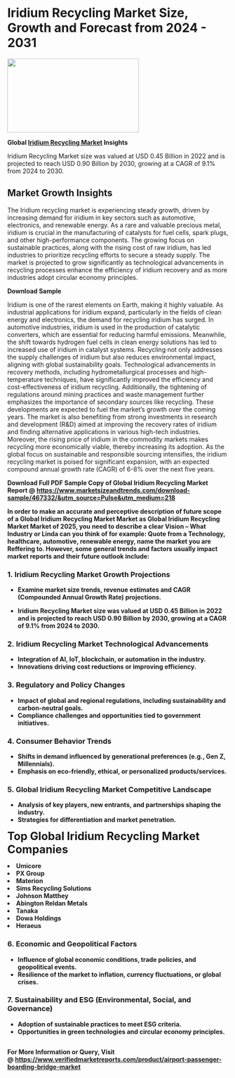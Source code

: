 <H1>Iridium Recycling Market Size, Growth and Forecast from 2024 - 2031</H1><img class="aligncenter size-medium wp-image-584254" src="https://thirdeyenews.in/wp-content/uploads/2024/09/Global-Market-Research-300x168.jpeg" alt="" width="300" height="168" /><p><strong>Global&nbsp;<a href="https://www.marketsizeandtrends.com/download-sample/467332/&amp;utm_source=Pulse&amp;utm_medium=218">Iridium Recycling Market</a> Insights</strong></p><p>Iridium Recycling Market size was valued at USD 0.45 Billion in 2022 and is projected to reach USD 0.90 Billion by 2030, growing at a CAGR of 9.1% from 2024 to 2030.</p><p><h2>Market Growth Insights</h2> <p>The Iridium recycling market is experiencing steady growth, driven by increasing demand for iridium in key sectors such as automotive, electronics, and renewable energy. As a rare and valuable precious metal, iridium is crucial in the manufacturing of catalysts for fuel cells, spark plugs, and other high-performance components. The growing focus on sustainable practices, along with the rising cost of raw iridium, has led industries to prioritize recycling efforts to secure a steady supply. The market is projected to grow significantly as technological advancements in recycling processes enhance the efficiency of iridium recovery and as more industries adopt circular economy principles.</p> <p><strong>Download Sample</strong></p> <p>Iridium is one of the rarest elements on Earth, making it highly valuable. As industrial applications for iridium expand, particularly in the fields of clean energy and electronics, the demand for recycling iridium has surged. In automotive industries, iridium is used in the production of catalytic converters, which are essential for reducing harmful emissions. Meanwhile, the shift towards hydrogen fuel cells in clean energy solutions has led to increased use of iridium in catalyst systems. Recycling not only addresses the supply challenges of iridium but also reduces environmental impact, aligning with global sustainability goals. Technological advancements in recovery methods, including hydrometallurgical processes and high-temperature techniques, have significantly improved the efficiency and cost-effectiveness of iridium recycling. Additionally, the tightening of regulations around mining practices and waste management further emphasizes the importance of secondary sources like recycling. These developments are expected to fuel the market’s growth over the coming years. The market is also benefiting from strong investments in research and development (R&D) aimed at improving the recovery rates of iridium and finding alternative applications in various high-tech industries. Moreover, the rising price of iridium in the commodity markets makes recycling more economically viable, thereby increasing its adoption. As the global focus on sustainable and responsible sourcing intensifies, the iridium recycling market is poised for significant expansion, with an expected compound annual growth rate (CAGR) of 6-8% over the next five years.</p> <p><strong></p><p><span class=""><strong>Download Full PDF Sample Copy of Global Iridium Recycling Market Report</strong> @ <a href="https://www.marketsizeandtrends.com/download-sample/467332/&amp;utm_source=Pulse&amp;utm_medium=218" target="_blank">https://www.marketsizeandtrends.com/download-sample/467332/&amp;utm_source=Pulse&amp;utm_medium=218</a></span></p><p>In order to make an accurate and perceptive description of future scope of a Global&nbsp;Iridium Recycling Market Market as Global&nbsp;Iridium Recycling Market Market of 2025, you need to describe a clear Vision &ndash; What Industry or Linda can you think of for example: Quote from a Technology, healthcare, automotive, renewable energy, name the market you are Reffering to. However, some general trends and factors usually impact market reports and their future outlook include:</p><h3>1.&nbsp;<strong>Iridium Recycling Market Growth Projections</strong></h3><ul><li>Examine market size trends, revenue estimates and CAGR (Compounded Annual Growth Rate) projections.</li><li><p>Iridium Recycling Market size was valued at USD 0.45 Billion in 2022 and is projected to reach USD 0.90 Billion by 2030, growing at a CAGR of 9.1% from 2024 to 2030.</p></li></ul><h3>2.&nbsp;<strong>Iridium Recycling Market Technological Advancements</strong></h3><ul><li>Integration of AI, IoT, blockchain, or automation in the industry.</li><li>Innovations driving cost reductions or improving efficiency.</li></ul><h3>3.&nbsp;<strong>Regulatory and Policy Changes</strong></h3><ul><li>Impact of global and regional regulations, including sustainability and carbon-neutral goals.</li><li>Compliance challenges and opportunities tied to government initiatives.</li></ul><h3>4.&nbsp;<strong>Consumer Behavior Trends</strong></h3><ul><li>Shifts in demand influenced by generational preferences (e.g., Gen Z, Millennials).</li><li>Emphasis on eco-friendly, ethical, or personalized products/services.</li></ul><h3>5.&nbsp;<strong>Global Iridium Recycling Market Competitive Landscape</strong></h3><ul><li>Analysis of key players, new entrants, and partnerships shaping the industry.</li><li>Strategies for differentiation and market penetration.</li></ul><p data-pm-slice="1 1 []"><span style="color: inherit; font-family: inherit; font-size: 25px;">Top Global Iridium Recycling Market Companies</span></p><div class="" data-test-id=""><p><li>Umicore</li><li> PX Group</li><li> Materion</li><li> Sims Recycling Solutions</li><li> Johnson Matthey</li><li> Abington Reldan Metals</li><li> Tanaka</li><li> Dowa Holdings</li><li> Heraeus</li></p></div><h3>6.&nbsp;<strong>Economic and Geopolitical Factors</strong></h3><ul><li>Influence of global economic conditions, trade policies, and geopolitical events.</li><li>Resilience of the market to inflation, currency fluctuations, or global crises.</li></ul><h3>7.&nbsp;<strong>Sustainability and ESG (Environmental, Social, and Governance)</strong></h3><ul><li>Adoption of sustainable practices to meet ESG criteria.</li><li>Opportunities in green technologies and circular economy principles.</li></ul><h2><strong style="font-size: 14px;">For More Information or Query, Visit @&nbsp;</strong><a style="background-color: #ffffff; font-size: 14px;" href="https://www.marketsizeandtrends.com/report/iridium-recycling-market/" target="_blank">https://www.verifiedmarketreports.com/product/airport-passenger-boarding-bridge-market</a></h2>
